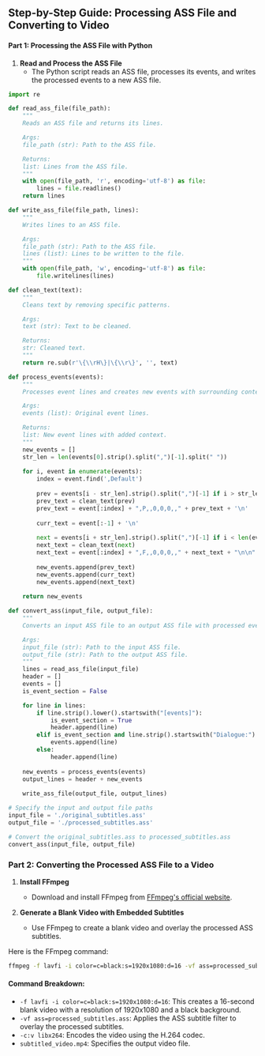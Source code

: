 
## Step-by-Step Guide: Processing ASS File and Converting to Video

#### Part 1: Processing the ASS File with Python

1. **Read and Process the ASS File**
   - The Python script reads an ASS file, processes its events, and writes the processed events to a new ASS file.


```python
import re

def read_ass_file(file_path):
    """
    Reads an ASS file and returns its lines.

    Args:
    file_path (str): Path to the ASS file.

    Returns:
    list: Lines from the ASS file.
    """
    with open(file_path, 'r', encoding='utf-8') as file:
        lines = file.readlines()
    return lines

def write_ass_file(file_path, lines):
    """
    Writes lines to an ASS file.

    Args:
    file_path (str): Path to the ASS file.
    lines (list): Lines to be written to the file.
    """
    with open(file_path, 'w', encoding='utf-8') as file:
        file.writelines(lines)

def clean_text(text):
    """
    Cleans text by removing specific patterns.

    Args:
    text (str): Text to be cleaned.

    Returns:
    str: Cleaned text.
    """
    return re.sub(r'\{\\rH\}|\{\\r\}', '', text)

def process_events(events):
    """
    Processes event lines and creates new events with surrounding context.

    Args:
    events (list): Original event lines.

    Returns:
    list: New event lines with added context.
    """
    new_events = []
    str_len = len(events[0].strip().split(",")[-1].split(" "))
    
    for i, event in enumerate(events):
        index = event.find(',Default')
        
        prev = events[i - str_len].strip().split(",")[-1] if i > str_len - 1 else '...'
        prev_text = clean_text(prev)
        prev_text = event[:index] + ",P,,0,0,0,," + prev_text + '\n'
        
        curr_text = event[:-1] + '\n'
        
        next = events[i + str_len].strip().split(",")[-1] if i < len(events) - str_len else '...'
        next_text = clean_text(next)
        next_text = event[:index] + ",F,,0,0,0,," + next_text + "\n\n"
        
        new_events.append(prev_text)
        new_events.append(curr_text)
        new_events.append(next_text)
    
    return new_events

def convert_ass(input_file, output_file):
    """
    Converts an input ASS file to an output ASS file with processed events.

    Args:
    input_file (str): Path to the input ASS file.
    output_file (str): Path to the output ASS file.
    """
    lines = read_ass_file(input_file)
    header = []
    events = []
    is_event_section = False

    for line in lines:
        if line.strip().lower().startswith("[events]"):
            is_event_section = True
            header.append(line)
        elif is_event_section and line.strip().startswith("Dialogue:"):
            events.append(line)
        else:
            header.append(line)
    
    new_events = process_events(events)
    output_lines = header + new_events
    
    write_ass_file(output_file, output_lines)

# Specify the input and output file paths
input_file = './original_subtitles.ass'
output_file = './processed_subtitles.ass'

# Convert the original_subtitles.ass to processed_subtitles.ass
convert_ass(input_file, output_file)
```

### Part 2: Converting the Processed ASS File to a Video

1. **Install FFmpeg**
   - Download and install FFmpeg from [FFmpeg's official website](https://ffmpeg.org/download.html).

2. **Generate a Blank Video with Embedded Subtitles**
   - Use FFmpeg to create a blank video and overlay the processed ASS subtitles.

Here is the FFmpeg command:

```sh
ffmpeg -f lavfi -i color=c=black:s=1920x1080:d=16 -vf ass=processed_subtitles.ass -c:v libx264 subtitled_video.mp4
```

#### Command Breakdown:
- `-f lavfi -i color=c=black:s=1920x1080:d=16`: This creates a 16-second blank video with a resolution of 1920x1080 and a black background.
- `-vf ass=processed_subtitles.ass`: Applies the ASS subtitle filter to overlay the processed subtitles.
- `-c:v libx264`: Encodes the video using the H.264 codec.
- `subtitled_video.mp4`: Specifies the output video file.

